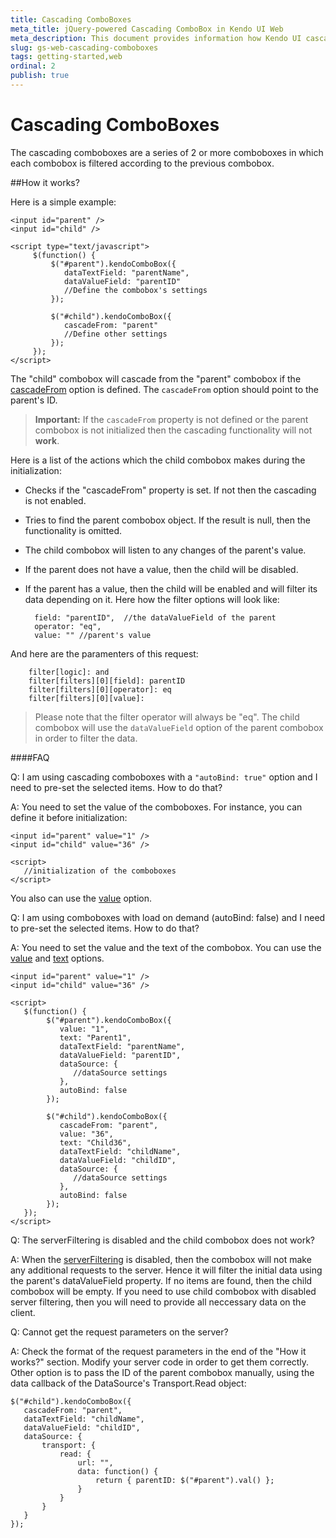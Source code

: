 ```yaml
---
title: Cascading ComboBoxes
meta_title: jQuery-powered Cascading ComboBox in Kendo UI Web
meta_description: This document provides information how Kendo UI cascading ComboBox works and helps you handle most common scenarios with illustrative examples and FAQ.
slug: gs-web-cascading-comboboxes
tags: getting-started,web
ordinal: 2
publish: true
---
```


# Cascading ComboBoxes

The cascading comboboxes are a series of 2 or more comboboxes in which each combobox is filtered according to the previous combobox.

##How it works?

Here is a simple example:

    <input id="parent" />
    <input id="child" />

    <script type="text/javascript">
         $(function() {
             $("#parent").kendoComboBox({
                dataTextField: "parentName",
                dataValueField: "parentID"
                //Define the combobox's settings
             });

             $("#child").kendoComboBox({
                cascadeFrom: "parent"
                //Define other settings
             });
         });
    </script>
The "child" combobox will cascade from the "parent" combobox if the [cascadeFrom](/api/web/combobox#configuration) option is defined. The `cascadeFrom` option should point to the parent's ID.

> **Important:** If the `cascadeFrom` property is not defined or the parent combobox is not initialized then the cascading functionality will not **work**.

Here is a list of the actions which the child combobox makes during the initialization:

- Checks if the "cascadeFrom" property is set. If not then the cascading is not enabled.
- Tries to find the parent combobox object. If the result is null, then the functionality is omitted.
- The child combobox will listen to any changes of the parent's value.
- If the parent does not have a value, then the child will be disabled.
- If the parent has a value, then the child will be enabled and will filter its data depending on it. Here how the filter options will look like:


        field: "parentID",  //the dataValueField of the parent
        operator: "eq",
        value: "" //parent's value

And here are the paramenters of this request:

        filter[logic]: and
        filter[filters][0][field]: parentID
        filter[filters][0][operator]: eq
        filter[filters][0][value]:

> Please note that the filter operator will always be "eq". The child combobox will use the `dataValueField` option of the parent combobox in order to filter the data.

####FAQ

Q: I am using cascading comboboxes with a `"autoBind: true"` option and I need to pre-set the selected items. How to do that?

A: You need to set the value of the comboboxes. For instance, you can define it before initialization:

    <input id="parent" value="1" />
    <input id="child" value="36" />

    <script>
       //initialization of the comboboxes
    </script>

You also can use the [value](/api/web/combobox#configuration) option.

Q: I am using comboboxes with load on demand (autoBind: false) and I need to pre-set the selected items. How to do that?

A: You need to set the value and the text of the combobox. You can use the [value](/api/web/combobox#configuration) and [text](/api/web/combobox#configuration) options.

    <input id="parent" value="1" />
    <input id="child" value="36" />

    <script>
       $(function() {
            $("#parent").kendoComboBox({
               value: "1",
               text: "Parent1",
               dataTextField: "parentName",
               dataValueField: "parentID",
               dataSource: {
                  //dataSource settings
               },
               autoBind: false
            });

            $("#child").kendoComboBox({
               cascadeFrom: "parent",
               value: "36",
               text: "Child36",
               dataTextField: "childName",
               dataValueField: "childID",
               dataSource: {
                  //dataSource settings
               },
               autoBind: false
            });
       });
    </script>

Q: The serverFiltering is disabled and the child combobox does not work?

A: When the [serverFiltering](/api/framework/datasource#configuration) is disabled, then the combobox will not make any additional requests to the server. Hence it will filter the initial data using the parent's dataValueField property. If no items are found, then the child combobox will be empty. If you need to use child combobox with disabled server filtering, then you will need to provide all neccessary data on the client.

Q: Cannot get the request parameters on the server?

A: Check the format of the request parameters in the end of the "How it works?" section. Modify your server code in order to get them correctly.
Other option is to pass the ID of the parent combobox manually, using the data callback of the DataSource's Transport.Read object:

    $("#child").kendoComboBox({
       cascadeFrom: "parent",
       dataTextField: "childName",
       dataValueField: "childID",
       dataSource: {
           transport: {
               read: {
                   url: "",
                   data: function() {
                       return { parentID: $("#parent").val() };
                   }
               }
           }
       }
    });


